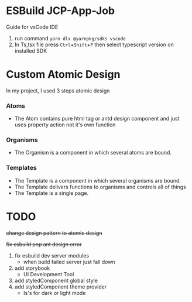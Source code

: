 # ESBuild JCP-App-Job
Guide for vsCode IDE
1. run command ``` yarn dlx @yarnpkg/sdks vscode ```
1. In Ts,tsx file press `Ctrl`+`Shift`+`P` then select typescript version on installed SDK
# Custom Atomic Design
In my project, I used 3 steps atomic design
 ### Atoms
 * The Atom contains pure html tag or antd design component and just uses property action not it's own function
 ### Organisms
 * The Organism is a component in which several atoms are bound.
 ### Templates
 * The Template is a component in which several organisms are bound.
 * The Template delivers functions to organisms and controls all of things
 * The Template is a single page.


# TODO
~~change design pattern to atomic design~~ 

~~fix esbuild pnp ant design error~~
 1. fix esbuild dev server modules
    * when build failed server just fall down
 1. add storybook
    * UI Development Tool
 1. add styledComponent global style
 1. add styledComponent theme provider
    * Is's for dark or light mode
